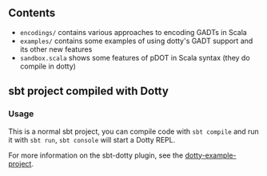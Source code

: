 ## Contents

- `encodings/` contains various approaches to encoding GADTs in Scala
- `examples/` contains some examples of using dotty's GADT support and its other new features
- `sandbox.scala` shows some features of pDOT in Scala syntax (they do compile in dotty)

## sbt project compiled with Dotty

### Usage

This is a normal sbt project, you can compile code with `sbt compile` and run it
with `sbt run`, `sbt console` will start a Dotty REPL.

For more information on the sbt-dotty plugin, see the
[dotty-example-project](https://github.com/lampepfl/dotty-example-project/blob/master/README.md).

